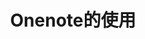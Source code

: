 ---
title: Onenote的使用
published: 2025-07-15T15:38:16+08:00
summary: "好用的笔记软件"
cover:
  image: "https://api.likepoems.com/img/"
tags: [程序]
categories: '程序'
draft: false 
lang: ''
---